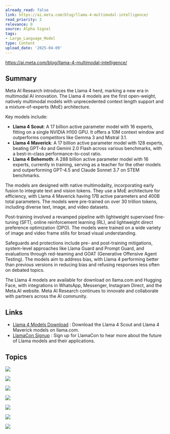 ```yaml
---
already_read: false
link: https://ai.meta.com/blog/llama-4-multimodal-intelligence/
read_priority: 2
relevance: 0
source: Alpha Signal
tags:
- Large_Language_Model
type: Content
upload_date: '2025-04-09'
---
```


https://ai.meta.com/blog/llama-4-multimodal-intelligence/
## Summary

Meta AI Research introduces the Llama 4 herd, marking a new era in multimodal AI innovation. The Llama 4 models are the first open-weight, natively multimodal models with unprecedented context length support and a mixture-of-experts (MoE) architecture.

Key models include:
- **Llama 4 Scout**: A 17 billion active parameter model with 16 experts, fitting on a single NVIDIA H100 GPU. It offers a 10M context window and outperforms competitors like Gemma 3 and Mistral 3.1.
- **Llama 4 Maverick**: A 17 billion active parameter model with 128 experts, beating GPT-4o and Gemini 2.0 Flash across various benchmarks, with a best-in-class performance-to-cost ratio.
- **Llama 4 Behemoth**: A 288 billion active parameter model with 16 experts, currently in training, serving as a teacher for the other models and outperforming GPT-4.5 and Claude Sonnet 3.7 on STEM benchmarks.

The models are designed with native multimodality, incorporating early fusion to integrate text and vision tokens. They use a MoE architecture for efficiency, with Llama 4 Maverick having 17B active parameters and 400B total parameters. The models were pre-trained on over 30 trillion tokens, including diverse text, image, and video datasets.

Post-training involved a revamped pipeline with lightweight supervised fine-tuning (SFT), online reinforcement learning (RL), and lightweight direct preference optimization (DPO). The models were trained on a wide variety of image and video frame stills for broad visual understanding.

Safeguards and protections include pre- and post-training mitigations, system-level approaches like Llama Guard and Prompt Guard, and evaluations through red-teaming and GOAT (Generative Offensive Agent Testing). The models aim to address bias, with Llama 4 performing better than previous versions in reducing bias and refusing responses less often on debated topics.

The Llama 4 models are available for download on llama.com and Hugging Face, with integrations in WhatsApp, Messenger, Instagram Direct, and the Meta.AI website. Meta AI Research continues to innovate and collaborate with partners across the AI community.
## Links

- [Llama 4 Models Download](https://www.llama.com/) : Download the Llama 4 Scout and Llama 4 Maverick models on llama.com.
- [LlamaCon Signup](https://www.llama.com/events/llamacon/signup/) : Sign up for LlamaCon to hear more about the future of Llama models and their applications.

## Topics

![](topics/Model/Llama%204%20Scout)

![](topics/Model/Llama%204%20Maverick)

![](topics/Model/Llama%204%20Behemoth)

![](topics/Concept/Mixture%20of%20Experts%20MoE)

![](topics/Concept/Early%20Fusion)

![](topics/Concept/MetaP)

![](topics/Concept/iRoPE%20Architecture)